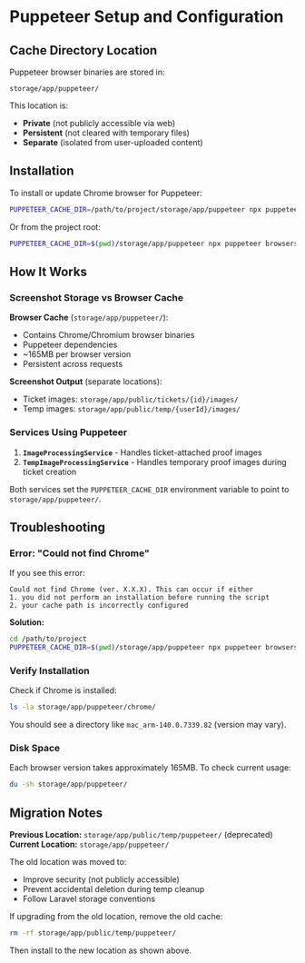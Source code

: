 # Puppeteer Setup and Configuration

## Cache Directory Location

Puppeteer browser binaries are stored in:
```
storage/app/puppeteer/
```

This location is:
- **Private** (not publicly accessible via web)
- **Persistent** (not cleared with temporary files)
- **Separate** (isolated from user-uploaded content)

## Installation

To install or update Chrome browser for Puppeteer:

```bash
PUPPETEER_CACHE_DIR=/path/to/project/storage/app/puppeteer npx puppeteer browsers install chrome
```

Or from the project root:

```bash
PUPPETEER_CACHE_DIR=$(pwd)/storage/app/puppeteer npx puppeteer browsers install chrome
```

## How It Works

### Screenshot Storage vs Browser Cache

**Browser Cache** (`storage/app/puppeteer/`):
- Contains Chrome/Chromium browser binaries
- Puppeteer dependencies
- ~165MB per browser version
- Persistent across requests

**Screenshot Output** (separate locations):
- Ticket images: `storage/app/public/tickets/{id}/images/`
- Temp images: `storage/app/public/temp/{userId}/images/`

### Services Using Puppeteer

1. **`ImageProcessingService`** - Handles ticket-attached proof images
2. **`TempImageProcessingService`** - Handles temporary proof images during ticket creation

Both services set the `PUPPETEER_CACHE_DIR` environment variable to point to `storage/app/puppeteer/`.

## Troubleshooting

### Error: "Could not find Chrome"

If you see this error:
```
Could not find Chrome (ver. X.X.X). This can occur if either
1. you did not perform an installation before running the script
2. your cache path is incorrectly configured
```

**Solution:**
```bash
cd /path/to/project
PUPPETEER_CACHE_DIR=$(pwd)/storage/app/puppeteer npx puppeteer browsers install chrome
```

### Verify Installation

Check if Chrome is installed:
```bash
ls -la storage/app/puppeteer/chrome/
```

You should see a directory like `mac_arm-140.0.7339.82` (version may vary).

### Disk Space

Each browser version takes approximately 165MB. To check current usage:
```bash
du -sh storage/app/puppeteer/
```

## Migration Notes

**Previous Location:** `storage/app/public/temp/puppeteer/` (deprecated)
**Current Location:** `storage/app/puppeteer/`

The old location was moved to:
- Improve security (not publicly accessible)
- Prevent accidental deletion during temp cleanup
- Follow Laravel storage conventions

If upgrading from the old location, remove the old cache:
```bash
rm -rf storage/app/public/temp/puppeteer/
```

Then install to the new location as shown above.
